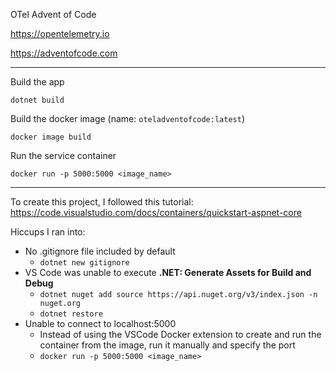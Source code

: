 OTel Advent of Code

https://opentelemetry.io

https://adventofcode.com

---

Build the app

```
dotnet build
```

Build the docker image (name: `oteladventofcode:latest`)

```
docker image build
```

Run the service container

```
docker run -p 5000:5000 <image_name>
```

---

To create this project, I followed this tutorial: https://code.visualstudio.com/docs/containers/quickstart-aspnet-core

Hiccups I ran into:
* No .gitignore file included by default
    * `dotnet new gitignore`
* VS Code was unable to execute **.NET: Generate Assets for Build and Debug**
    * `dotnet nuget add source https://api.nuget.org/v3/index.json -n nuget.org`
    * `dotnet restore`
* Unable to connect to localhost:5000
    * Instead of using the VSCode Docker extension to create and run the container from the image, run it manually and specify the port
    * `docker run -p 5000:5000 <image_name>`
